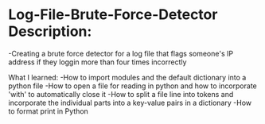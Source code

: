 # Log-File-Brute-Force-Detector Description:
-Creating a brute force detector for a log file that flags someone's IP address if they loggin more than four times incorrectly

What I learned:
-How to import modules and the default dictionary into a python file
-How to open a file for reading in python and how to incorporate 'with' to automatically close it
-How to split a file line into tokens and incorporate the individual parts into a key-value pairs in a dictionary
-How to format print in Python
